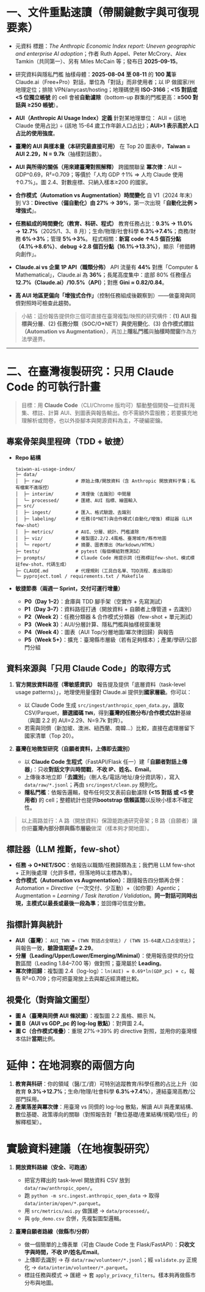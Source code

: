 # 一、文件重點速讀（帶關鍵數字與可復現要素）

* 元資料
  標題：*The Anthropic Economic Index report: Uneven geographic and enterprise AI adoption*；作者 Ruth Appel、Peter McCrory、Alex Tamkin（共同第一）、另有 Miles McCain 等；發布日 **2025-09-15**。&#x20;

* 研究資料與隱私門檻
  抽樣母體：**2025-08-04 至 08-11** 的 **100 萬**筆 Claude.ai（Free+Pro）對話，單位為「對話」而非使用者；以 IP 做國家/州地理定位；排除 VPN/anycast/hosting；地理碼使用 **ISO-3166**；**<15 對話或 <5 位獨立帳號** 的 cell 會被**自動濾除**（bottom-up 群集的門檻更高：**≥500 對話與 ≥250 帳號**）。 &#x20;

* **AUI（Anthropic AI Usage Index）定義**
  針對某地理單位：
  AUI = (該地 Claude 使用占比) ÷ (該地 15-64 歲工作年齡人口占比)；**AUI>1 表示高於人口占比的使用強度**。

* **臺灣的 AUI 與樣本量（本研究最直接可用）**
  在 Top 20 圖表中，**Taiwan = AUI 2.29，N = 9.7k**（抽樣對話數）。

* **AUI 與所得的關係（用來建臺灣對照解釋）**
  跨國關聯呈 **冪次律**：AUI \~ GDP^0.69，R²=0.709；等價於「人均 GDP ↑1% ⇒ 人均 Claude 使用 ↑0.7%」。圖 2.4、對數座標、只納入樣本≥200 的國家。 &#x20;

* **合作模式（Automation vs Augmentation）時間變化**
  自 V1（2024 年末）到 V3：**Directive（偏自動化）由 27% → 39%**，第一次出現「**自動化比例 > 增強式**」。

* **任務組成的時間變化（教育、科研、程式）**
  教育任務占比：**9.3% → 11.0% → 12.7%**（2025/1、3、8 月）；生命/物理/社會科學 **6.3%→7.4%**；商務/財務 **6%→3%**；管理 **5%→3%**。 &#x20;
  程式相關：**新寫 code ↑4.5 個百分點（4.1%→8.6%）**、**debug ↓2.8 個百分點（16.1%→13.3%）**，顯示「修錯轉向創作」。

* **Claude.ai vs 企業 1P API（職類分佈）**
  API 流量有 **44%** 對應「Computer & Mathematical」，Claude.ai 為 **36%**；長尾高度集中：底部 80% 任務僅占 **12.7%（Claude.ai）/10.5%（API）**；對應 **Gini ≈ 0.82/0.84**。 &#x20;

* **高 AUI 地區更偏向「增強式合作」**（控制任務組成後觀察到）——做臺灣與同儕對照時可檢查此趨勢。

> 小結：這份報告提供你三個可直接在臺灣複製/映照的研究構件：**(1) AUI 指標與分層**、**(2) 任務分類（SOC/O\*NET）與使用變化**、**(3) 合作模式標註（Automation vs Augmentation）**，再加上**隱私門檻**與**抽樣時間窗**作為方法學邊界。

---

# 二、在臺灣複製研究：只用 Claude Code 的可執行計畫

> 目標：用 **Claude Code**（CLI/Chrome 版均可）驅動整個開發—從資料蒐集、標註、計算 AUI、到圖表與報告輸出。你不需額外雲服務；若要擴充地理解析或問卷，也以外掛腳本與開源資料為主，不硬編密鑰。

## 專案骨架與里程碑（TDD + 敏捷）

* **Repo 結構**

  ```
  taiwan-ai-usage-index/
  ├─ data/
  │  ├─ raw/            # 原始上傳/開放資料（含 Anthropic 開放資料子集；私有檔案不進版控）
  │  ├─ interim/        # 清理後（去識別）中間層
  │  └─ processed/      # 匯總、AUI 指標、繪圖輸入
  ├─ src/
  │  ├─ ingest/         # 匯入、格式驗證、去識別
  │  ├─ labeling/       # 任務(O*NET)與合作模式(自動化/增強) 標註器（LLM few-shot）
  │  ├─ metrics/        # AUI、分層、統計、門檻濾除
  │  ├─ viz/            # 複製圖2.2/2.4風格、臺灣城市/縣市地圖
  │  └─ report/         # 摘要、圖表導出（Markdown/HTML）
  ├─ tests/             # pytest（每個模組對應測試）
  ├─ prompts/           # Claude Code 用提示詞（任務標註few-shot、模式標註few-shot、代碼生成）
  ├─ CLAUDE.md          # 代理規則（工具白名單、TDD流程、產出路徑）
  └─ pyproject.toml / requirements.txt / Makefile
  ```

* **敏捷節奏（兩週一 Sprint，交付可運行增量）**

  * **P0（Day 1–2）**：倉庫與 TDD 腳手架（空實作 + 先寫測試）
  * **P1（Day 3–7）**：資料路徑打通（開放資料 + 自願者上傳管道 + 去識別）
  * **P2（Week 2）**：任務分類器 & 合作模式分類器（few-shot + 單元測試）
  * **P3（Week 3）**：AUI/分層計算、隱私門檻與抽樣視窗重現
  * **P4（Week 4）**：圖表（AUI Top/分層地圖/冪次律回歸）與報告
  * **P5（Week 5+）**：擴充：臺灣縣市層級（若有足夠樣本）；產業/學研/公部門分組

## 資料來源與「只用 Claude Code」的取得方式

1. **官方開放資料路徑（零敏感資訊）**
   報告提及提供「底層資料（task-level usage patterns）」，地理使用量僅對 Claude.ai 提供到**國家層級**。你可以：

   * 以 Claude Code 生成 `src/ingest/anthropic_open_data.py`，讀取 CSV/Parquet，**篩選國碼 `TWN`**，得到**臺灣的任務分布/合作模式估計**基線（與圖 2.2 的 AUI=2.29、N=9.7k 對齊）。
   * 若需與同儕（新加坡、澳洲、紐西蘭、南韓…）比較，直接在處理層留下國家清單（Top 20）。

2. **臺灣在地微型研究（自願者資料，上傳即去識別）**

   * 以 **Claude Code 生程式**（FastAPI/Flask 任一）建「**自願者對話上傳器**」：只收**對話文字**與**時間戳**，**不收 IP、姓名、Email**。
   * 上傳後本地立即「**去識別**」（刪人名/電話/地址/身分資訊等），寫入 `data/raw/*.jsonl`；再由 `src/ingest/clean.py` 規則化。
   * **隱私門檻**：依報告邏輯，發布任何交叉表前自動濾除 **(<15 對話 或 <5 使用者)** 的 cell；整體統計也提供**bootstrap 信賴區間**以反映小樣本不確定性。

> 以上兩路並行：A 路（開放資料）保證能跑通研究骨架；B 路（自願者）讓你把**臺灣內部分群與縣市層級**做深（樣本夠才開地圖）。

## 標註器（LLM 推斷，few-shot）

* **任務 → O\*NET/SOC**：依報告以職類/任務歸類為主；我們用 LLM few-shot + 正則後處理（允許多標，但落地時以主標為準）。
* **合作模式（Automation vs Augmentation）**：跟隨報告四分類再合併：Automation = *Directive*（一次交付、少互動）+（如你要）*Agentic*；Augmentation = *Learning / Task Iteration / Validation*。**同一對話可同時出現，主模式以最長或最後一段為準**；並回傳可信度分數。&#x20;

## 指標計算與統計

* **AUI（臺灣）**：
  `AUI_TWN = (TWN 對話占全球比) / (TWN 15-64歲人口占全球比)`；與報告一致，**驗證值期望≈ 2.29**。&#x20;
* **分層（Leading/Upper/Lower/Emerging/Minimal）**：使用報告提供的分位數區間（Leading 1.84–7.00 等）做對照；臺灣屬於 **Leading**。
* **冪次律回歸**：複製圖 2.4（log-log）：`ln(AUI) = 0.69*ln(GDP_pc) + c`，報告 R²=0.709；你可把臺灣放上去與鄰近經濟體比較。

## 視覺化（對齊論文圖型）

* **圖 A（臺灣與同儕 AUI 條狀圖）**：複製圖 2.2 風格、顯示 N。
* **圖 B（AUI vs GDP\_pc 的 log-log 散點）**：對齊圖 2.4。
* **圖 C（合作模式堆疊）**：重現 27%→39% 的 directive 對照，並用你的臺灣樣本估計**當期**比例。

# 延伸：在地洞察的兩個方向

1. **教育與科研**：你的領域（醫/工/資）可特別追蹤教育/科學任務的占比上升（如教育 **9.3%→12.7%**；生命/物理/社會科學 **6.3%→7.4%**），連結臺灣高教/公部門採用。&#x20;
2. **產業落差與冪次律**：用臺灣 vs 同儕的 log-log 散點，解讀 AUI 與產業結構、數位基礎、政策導向的關聯（對照報告對「數位基礎/產業結構/規範/信任」的解釋框架）。

# 實驗資料建議（在地複製研究）

1. **開放資料路線（安全、可跑通）**

   * 把官方釋出的 task-level 開放資料 CSV 放到 `data/raw/anthropic_open/`。
   * 跑 `python -m src.ingest.anthropic_open_data` → 取得 `data/interim/open/*.parquet`。
   * 用 `src/metrics/aui.py` 做匯總 → `data/processed/`。
   * 與 `gdp_demo.csv` 合併，先複製圖型邏輯。

2. **臺灣自願者路線（做縣市/分群）**

   * 做一個簡單的上傳表單（可由 Claude Code 生 Flask/FastAPI）：**只收文字與時間，不收 IP/姓名/Email**。
   * 上傳即去識別 → 存 `data/raw/volunteer/*.jsonl`；經 `validate.py` 正規化 → `data/interim/volunteer/*.parquet`。
   * 標註任務與模式 → 匯總 → 套 `apply_privacy_filters`。樣本夠再做縣市分布與地圖。
